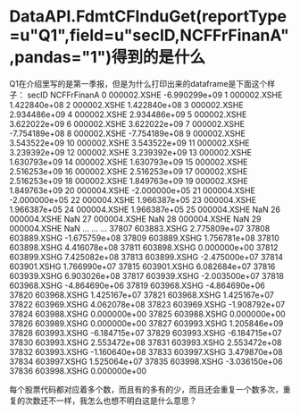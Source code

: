 # DataAPI.FdmtCFInduGet(reportType=u"Q1",field=u"secID,NCFFrFinanA",pandas="1")得到的是什么

Q1在介绍里写的是第一季报，但是为什么打印出来的dataframe是下面这个样子：
 secID   NCFFrFinanA
0      000002.XSHE -6.990299e+09
1      000002.XSHE  1.422840e+08
2      000002.XSHE  1.422840e+08
3      000002.XSHE  2.934486e+09
4      000002.XSHE  2.934486e+09
5      000002.XSHE  3.622022e+09
6      000002.XSHE  3.622022e+09
7      000002.XSHE -7.754189e+08
8      000002.XSHE -7.754189e+08
9      000002.XSHE  3.543522e+09
10     000002.XSHE  3.543522e+09
11     000002.XSHE  3.239392e+09
12     000002.XSHE  3.239392e+09
13     000002.XSHE  1.630793e+09
14     000002.XSHE  1.630793e+09
15     000002.XSHE  2.516253e+09
16     000002.XSHE  2.516253e+09
17     000002.XSHE  2.516253e+09
18     000002.XSHE  1.849763e+09
19     000002.XSHE  1.849763e+09
20     000004.XSHE -2.000000e+05
21     000004.XSHE -2.000000e+05
22     000004.XSHE  1.966387e+05
23     000004.XSHE  1.966387e+05
24     000004.XSHE  1.966387e+05
25     000004.XSHE           NaN
26     000004.XSHE           NaN
27     000004.XSHE           NaN
28     000004.XSHE           NaN
29     000004.XSHE           NaN
...            ...           ...
37807  603883.XSHG  2.775809e+07
37808  603889.XSHG -1.675759e+08
37809  603889.XSHG  1.756781e+08
37810  603898.XSHG  4.416078e+08
37811  603898.XSHG  0.000000e+00
37812  603899.XSHG  7.425082e+08
37813  603899.XSHG -2.475000e+07
37814  603901.XSHG  1.766990e+07
37815  603901.XSHG  6.082684e+07
37816  603939.XSHG  6.903026e+08
37817  603939.XSHG -2.003500e+07
37818  603968.XSHG -4.864690e+06
37819  603968.XSHG -4.864690e+06
37820  603968.XSHG  1.425167e+07
37821  603968.XSHG  1.425167e+07
37822  603969.XSHG  4.062078e+08
37823  603969.XSHG -1.908792e+07
37824  603988.XSHG  0.000000e+00
37825  603988.XSHG  0.000000e+00
37826  603989.XSHG  0.000000e+00
37827  603993.XSHG  1.205846e+09
37828  603993.XSHG -6.184715e+07
37829  603993.XSHG -6.184715e+07
37830  603993.XSHG  2.553472e+08
37831  603993.XSHG  2.553472e+08
37832  603993.XSHG -1.160640e+08
37833  603997.XSHG  3.479870e+08
37834  603997.XSHG  1.525064e+07
37835  603998.XSHG -3.036150e+06
37836  603998.XSHG  0.000000e+00

每个股票代码都对应着多个数，而且有的多有的少，而且还会重复一个数多次，重复的次数还不一样，我怎么也想不明白这是什么意思？